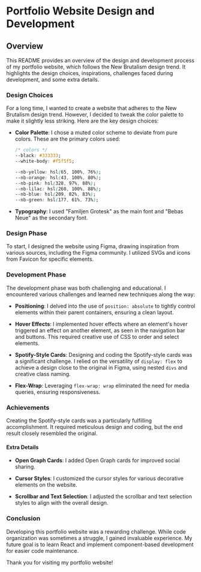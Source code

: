# Portfolio Website Design and Development

## Overview

This README provides an overview of the design and development process of my portfolio website, which follows the New Brutalism design trend. It highlights the design choices, inspirations, challenges faced during development, and some extra details.

### Design Choices

For a long time, I wanted to create a website that adheres to the New Brutalism design trend. However, I decided to tweak the color palette to make it slightly less striking. Here are the key design choices:

- **Color Palette**: I chose a muted color scheme to deviate from pure colors. These are the primary colors used:

  ```css
  /* colors */
  --black: #333333;
  --white-body: #f5f5f5;

  --nb-yellow: hsl(65, 100%, 76%);
  --nb-orange: hsl(43, 100%, 80%);
  --nb-pink: hsl(328, 97%, 88%);
  --nb-lilac: hsl(260, 100%, 88%);
  --nb-blue: hsl(209, 82%, 83%);
  --nb-green: hsl(177, 61%, 73%);
  ```

- **Typography**: I used "Familjen Grotesk" as the main font and "Bebas Neue" as the secondary font.

### Design Phase

To start, I designed the website using Figma, drawing inspiration from various sources, including the Figma community. I utilized SVGs and icons from Favicon for specific elements.

### Development Phase

The development phase was both challenging and educational. I encountered various challenges and learned new techniques along the way:

- **Positioning**: I delved into the use of `position: absolute` to tightly control elements within their parent containers, ensuring a clean layout.

- **Hover Effects**: I implemented hover effects where an element's hover triggered an effect on another element, as seen in the navigation bar and buttons. This required creative use of CSS to order and select elements.

- **Spotify-Style Cards**: Designing and coding the Spotify-style cards was a significant challenge. I relied on the versatility of `display: flex` to achieve a design close to the original in Figma, using nested `divs` and creative class naming.

- **Flex-Wrap**: Leveraging `flex-wrap: wrap` eliminated the need for media queries, ensuring responsiveness.

### Achievements

Creating the Spotify-style cards was a particularly fulfilling accomplishment. It required meticulous design and coding, but the end result closely resembled the original. 

#### Extra Details

- **Open Graph Cards**: I added Open Graph cards for improved social sharing.

- **Cursor Styles**: I customized the cursor styles for various decorative elements on the website.

- **Scrollbar and Text Selection**: I adjusted the scrollbar and text selection styles to align with the overall design.

### Conclusion

Developing this portfolio website was a rewarding challenge. While code organization was sometimes a struggle, I gained invaluable experience. My future goal is to learn React and implement component-based development for easier code maintenance.

Thank you for visiting my portfolio website!
